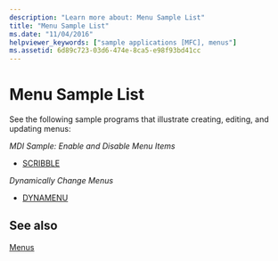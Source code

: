 ```yaml
---
description: "Learn more about: Menu Sample List"
title: "Menu Sample List"
ms.date: "11/04/2016"
helpviewer_keywords: ["sample applications [MFC], menus"]
ms.assetid: 6d89c723-03d6-474e-8ca5-e98f93bd41cc
---
```

# Menu Sample List

See the following sample programs that illustrate creating, editing, and updating menus:

*MDI Sample: Enable and Disable Menu Items*

- [SCRIBBLE](../overview/visual-cpp-samples.md)

*Dynamically Change Menus*

- [DYNAMENU](../overview/visual-cpp-samples.md)

## See also

[Menus](menus-mfc.md)
